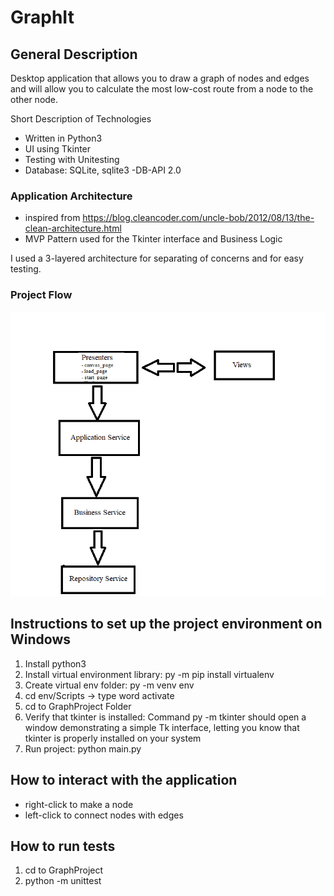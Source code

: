 # GraphIt

## General Description

Desktop application that allows you to draw a graph of nodes and edges and will allow you to calculate the most low-cost route from a node to the other node.


Short Description of Technologies
  * Written in Python3 
  * UI using Tkinter
  * Testing with Unitesting
  * Database: SQLite, sqlite3 -DB-API 2.0

### Application Architecture 
- inspired from https://blog.cleancoder.com/uncle-bob/2012/08/13/the-clean-architecture.html
- MVP Pattern used for the Tkinter interface and Business Logic

I used a 3-layered architecture for separating of concerns and for easy testing.

### Project Flow

![img.png](img.png)

## Instructions to set up the project environment on Windows
1. Install python3
2. Install virtual environment library: py -m pip install virtualenv
3. Create virtual env folder: py -m venv env
4. cd env/Scripts -> type word activate
5. cd to GraphProject Folder
6. Verify that tkinter is installed: Command py -m tkinter should open a window demonstrating a simple Tk interface, letting you know that tkinter is properly installed on your system
7. Run project: python main.py

## How to interact with the application
* right-click to make a node
* left-click to connect nodes with edges

## How to run tests
1. cd to GraphProject
2. python -m unittest
